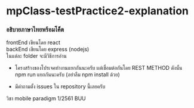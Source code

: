 # mpClass-testPractice2-explanation
### อธิบายภาษาไทยพร้อมโค็ต <br/>
frontEnd เขียนโดย react <br/>
backEnd เขียนโดย express (nodejs) </br>
ในแต่ละ folder จะมีวิธีการอ่าน

* โครงสร้างของโปรเจคทำงานแยกกันนะครับ แต่เชื่อมต่อกันโดย REST METHOD ดังนั้น npm run แยกกันนะครับ (อย่าลืม npm install ด้วย)

* มีคำถามตั้ง issues ใน repository นี้เลยครับ </br>

วิชา mobile paradigm 1/2561 BUU